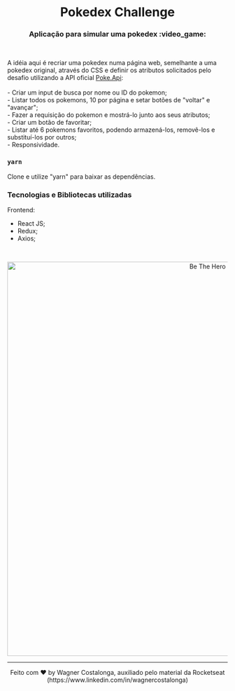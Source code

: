 <h1 align="center">Pokedex Challenge </h1>

<h3 align="center">Aplicação para simular uma pokedex :video_game:</h3>

<br />      
<p>
  A idéia aqui é recriar uma pokedex numa página web, semelhante a uma pokedex original, através do CSS e definir os atributos solicitados pelo desafio utilizando a API oficial <a href="https://pokeapi.co/">Poke.Api</a>:<br /><br />
  - Criar um input de busca por nome ou ID do pokemon; <br />
  - Listar todos os pokemons, 10 por página e setar botões de "voltar" e "avançar";<br />
  - Fazer a requisição do pokemon e mostrá-lo junto aos seus atributos;<br />
  - Criar um botão de favoritar;<br />
  - Listar até 6 pokemons favoritos, podendo armazená-los, removê-los e substituí-los por outros;<br />
  - Responsividade.
  </p>
  
### `yarn` 
<p>Clone e utilize "yarn" para baixar as dependências.</p> 

### **Tecnologias e Bibliotecas utilizadas**

Frontend:

- React JS;
- Redux;
- Axios;

<br />

<p align="center">
  <img alt="Be The Hero" src="https://i.ibb.co/n7RQ95h/pokedex.png" width="900px" />
</p>

---
<p align="center">Feito com ♥ by Wagner Costalonga, auxiliado pelo material da Rocketseat (https://www.linkedin.com/in/wagnercostalonga)</p>
